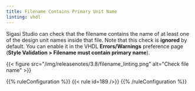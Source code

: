 ```yaml
---
title: Filename Contains Primary Unit Name
linting: vhdl
---
```


Sigasi Studio can check that the filename contains the name of at least one of the design unit names inside that file.  Note that this check is **ignored** by default. You can enable it in the VHDL **Errors/Warnings** preference page (**Style Validation > Filename must contain primary name**).

{{< figure src="/img/releasenotes/3.8/filename_linting.png" alt="Check file name" >}}

{{% ruleConfiguration %}}
{{< rule id=189 />}}
{{% /ruleConfiguration %}}
